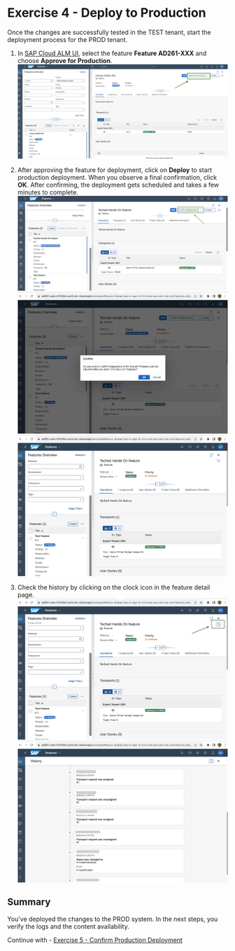 # Exercise 4 - Deploy to Production 

Once the changes are successfully tested in the TEST tenant, start the deployment process for the PROD tenant.
1. In [SAP Cloud ALM UI](https://ad261-calm-h7f2r9xc.eu10.alm.cloud.sap/launchpad#Shell-home),
select the feature **Feature AD261-XXX** and choose **Approve for Production**.  
    <img width="500" alt="image" src="images/ALMFeatureApproveDeployment.png">

2. After approving the feature for deployment, click on **Deploy** to start production deployment.
When you observe a final confirmation, click **OK**.  After confirming, the deployment gets scheduled and takes a few minutes to complete.
    <img width="500" alt="image" src="images/ALM-confirm-prod-deployment.png">
    <img width="500" alt="image" src="images/ALM-Confirm-OK-Prod.png">
    <img width="500" alt="image" src="images/ALM-deployed-OK.png">

3. Check the history by clicking on the clock icon in the feature detail page. 
</br><img width="500" alt="image" src="images/ALM-History.png">
</br><img width="500" alt="image" src="images/ALM-History-Full.png">


## Summary

You've deployed the changes to the PROD system. In the next steps, you verify the logs and the content availability.  

Continue with - [Exercise 5 - Confirm Production Deployment](../ex5/README.md)
